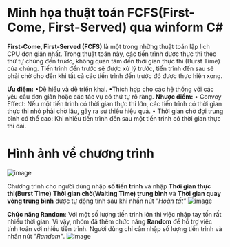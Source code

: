 # Minh họa thuật toán FCFS(First-Come, First-Served) qua winform C#
**First-Come, First-Served (FCFS)** là một trong những thuật toán lập lịch CPU đơn giản nhất. Trong thuật toán này, các tiến trình được thực thi theo thứ tự chúng đến trước, không quan tâm đến thời gian thực thi (Burst Time) của chúng. Tiến trình đến trước sẽ được xử lý trước, tiến trình đến sau sẽ phải chờ cho đến khi tất cả các tiến trình đến trước đó được thực hiện xong.

**Ưu điểm:**
  •Dễ hiểu và dễ triển khai.
  •Thích hợp cho các hệ thống với các yêu cầu đơn giản hoặc các tác vụ có thứ tự rõ ràng.
**Nhược điểm:**
  • Convoy Effect: Nếu một tiến trình có thời gian thực thi lớn, các tiến trình có thời gian thực thi nhỏ phải chờ lâu, gây ra sự thiếu hiệu quả.
  • Thời gian chờ đợi trung bình có thể cao: Khi nhiều tiến trình đến sau một tiến trình có thời gian thực thi dài.

# Hình ảnh về chương trình
![image](https://github.com/user-attachments/assets/845d6786-e45f-48dc-b31b-396bf83fb718)


Chương trình cho người dùng nhập **số tiến trình** và nhập **Thời gian thực thi(Burst Time)**
**Thời gian chờ(Waiting Time) trung bình** và **Thời gian quay vòng trung bình** được tự động tính sau khi nhấn nút _"Hoàn tất"_
![image](https://github.com/user-attachments/assets/a8900aad-aa3a-4c32-bd9c-f6126fe1f47e)


**Chức năng Random**: 
Với một số lượng tiến trình lớn thì việc nhập tay tốn rất nhiều thời gian. Vì vậy, nhóm đã thêm chức năng **Random** để hỗ trợ việc tính toán với nhiều tiến trình.
Người dùng chỉ cần nhập số lượng tiến trình và nhấn nút _"Random"_.
![image](https://github.com/user-attachments/assets/43ed286a-1a42-450b-a1b7-fc04f06dd2a7)



